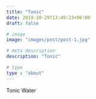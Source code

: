```yaml
---
title: "Tonic"
date: 2019-10-29T13:49:23+06:00
draft: false

# image
image: "images/post/post-1.jpg"

# meta description
description: "Tonic"

# type
type : "about"
---
```


Tonic Water